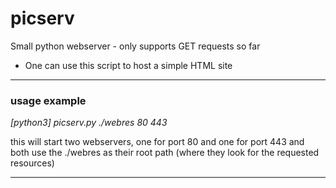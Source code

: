 # picserv
Small python webserver - only supports GET requests so far

- One can use this script to host a simple HTML site

---

### usage example
_[python3] picserv.py ./webres 80 443_

this will start two webservers, one for port 80 and one for port 443 and both use the ./webres as their root path (where they look for the requested resources)

---
